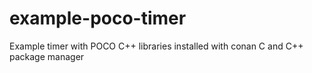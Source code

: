 # example-poco-timer
Example timer with POCO C++ libraries installed with conan C and C++ package manager
